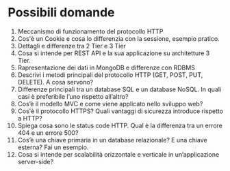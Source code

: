 # Possibili domande
1. Meccanismo di funzionamento del protocollo HTTP
2. Cos'è un Cookie e cosa lo differenzia con la sessione, esempio pratico.
3. Dettagli e differenze tra 2 Tier e 3 Tier
4. Cosa si intende per REST API e la sua applicazione su architetture 3 Tier.
5. Rapresentazione dei dati in MongoDB e differenze con RDBMS
6. Descrivi i metodi principali del protocollo HTTP (GET, POST, PUT, DELETE). A cosa servono?
7. Differenze principali tra un database SQL e un database NoSQL. In quali casi è preferibile l’uno rispetto all’altro?
8. Cos’è il modello MVC e come viene applicato nello sviluppo web?
9. Cos'è il protocollo HTTPS? Quali vantaggi di sicurezza introduce rispetto a HTTP?
10. Spiega cosa sono le status code HTTP. Qual è la differenza tra un errore 404 e un errore 500?
11. Cos’è una chiave primaria in un database relazionale? E una chiave esterna? Fai un esempio.
12. Cosa si intende per scalabilità orizzontale e verticale in un’applicazione server-side?